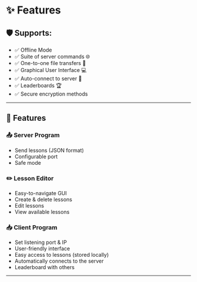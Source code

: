 # ✨ Features

## 🛡️ Supports:
- ✅ Offline Mode
- ✅ Suite of server commands 🌐
- ✅ One-to-one file transfers 📁
- ✅ Graphical User Interface 💻
- ✅ Auto-connect to server 🔄️
- ✅ Leaderboards 🏆
- ✅ Secure encryption methods

---

## 🎯 Features

### 📤 Server Program
- Send lessons (JSON format)
- Configurable port
- Safe mode

### ✏️ Lesson Editor
- Easy-to-navigate GUI
- Create & delete lessons
- Edit lessons
- View available lessons

### 📥 Client Program
- Set listening port & IP
- User-friendly interface
- Easy access to lessons (stored locally)
- Automatically connects to the server
- Leaderboard with others

---

